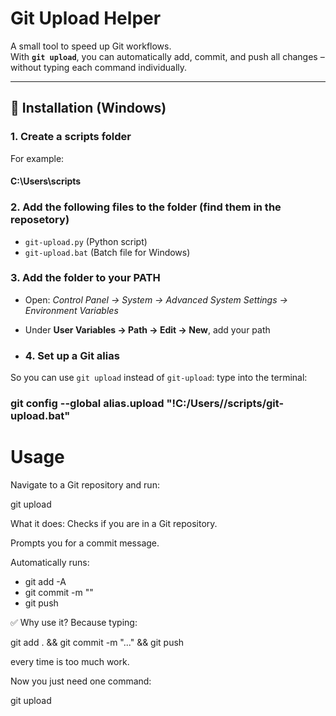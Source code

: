 # Git Upload Helper

A small tool to speed up Git workflows.  
With **`git upload`**, you can automatically add, commit, and push all changes – without typing each command individually.

---

## 🔧 Installation (Windows)

### 1. Create a scripts folder  
For example:


#### C:\Users<YourName>\scripts


### 2. Add the following files to the folder (find them in the reposetory)
- `git-upload.py` (Python script)  
- `git-upload.bat` (Batch file for Windows)

### 3. Add the folder to your PATH  
- Open: *Control Panel → System → Advanced System Settings → Environment Variables*
- Under **User Variables → Path → Edit → New**, add your path

- ### 4. Set up a Git alias  
So you can use `git upload` instead of `git-upload`:
type into the terminal:

### git config --global alias.upload "!C:/Users/<YourName>/scripts/git-upload.bat"

# Usage
Navigate to a Git repository and run:

git upload

What it does:
Checks if you are in a Git repository.

Prompts you for a commit message.

Automatically runs:

- git add -A
- git commit -m "<your message>"
- git push


✅ Why use it?
Because typing:

git add . && git commit -m "..." && git push

every time is too much work.

Now you just need one command:

git upload
